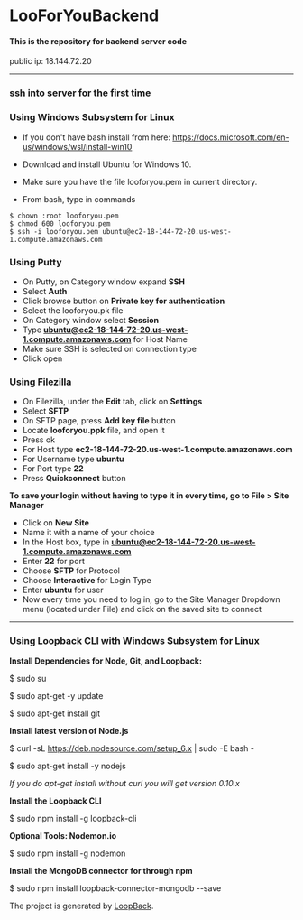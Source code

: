 # LooForYouBackend
#### This is the repository for backend server code

public ip: 18.144.72.20


----
### ssh into server for the first time

### Using Windows Subsystem for Linux

* If you don't have bash install from here: https://docs.microsoft.com/en-us/windows/wsl/install-win10

* Download and install Ubuntu for Windows 10.

* Make sure you have the file looforyou.pem in current directory.
 
* From bash, type in commands
```
$ chown :root looforyou.pem
$ chmod 600 looforyou.pem
$ ssh -i looforyou.pem ubuntu@ec2-18-144-72-20.us-west-1.compute.amazonaws.com

```
### Using Putty

* On Putty, on Category window expand **SSH**
* Select **Auth**
* Click browse button on **Private key for authentication**
* Select the looforyou.pk file
* On Category window select **Session**
* Type **ubuntu@ec2-18-144-72-20.us-west-1.compute.amazonaws.com** for Host Name
* Make sure SSH is selected on connection type
* Click open

### Using Filezilla

* On Filezilla, under the **Edit** tab, click on **Settings**
* Select **SFTP** 
* On SFTP page, press **Add key file** button
* Locate **looforyou.ppk** file, and open it
* Press ok
* For Host type **ec2-18-144-72-20.us-west-1.compute.amazonaws.com**
* For Username type **ubuntu**
* For Port type **22**
* Press **Quickconnect** button 

**To save your login without having to type it in every time, go to File > Site Manager**
* Click on **New Site**
* Name it with a name of your choice
* In the Host box, type in **ubuntu@ec2-18-144-72-20.us-west-1.compute.amazonaws.com**
* Enter **22** for port
* Choose **SFTP** for Protocol
* Choose **Interactive** for Login Type
* Enter **ubuntu** for user
* Now every time you need to log in, go to the Site Manager Dropdown menu (located under File) and click on the saved site to connect

----

### Using Loopback CLI with Windows Subsystem for Linux

**Install Dependencies for Node, Git, and Loopback:**

$ sudo su

$ sudo apt-get -y update

$ sudo apt-get install git

**Install latest version of Node.js**

$ curl -sL https://deb.nodesource.com/setup_6.x | sudo -E bash -

$ sudo apt-get install -y nodejs

_If you do apt-get install without curl you will get version 0.10.x_

**Install the Loopback CLI**

$ sudo npm install -g loopback-cli

**Optional Tools: Nodemon.io**

$ sudo npm install -g nodemon

**Install the MongoDB connector for through npm**

$ sudo npm install loopback-connector-mongodb --save

The project is generated by [LoopBack](http://loopback.io).
